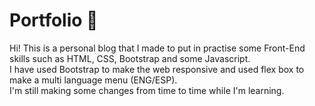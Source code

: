 # Portfolio 💼
Hi! This is a personal blog that I made to put in practise some Front-End skills such as HTML, CSS, Bootstrap and some Javascript.<br>
I have used Bootstrap to make the web responsive and used flex box to make a multi language menu (ENG/ESP).<br>
I'm still making some changes from time to time while I'm learning.
